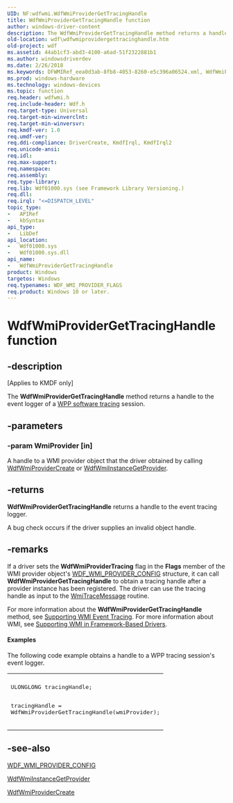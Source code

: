 ```yaml
---
UID: NF:wdfwmi.WdfWmiProviderGetTracingHandle
title: WdfWmiProviderGetTracingHandle function
author: windows-driver-content
description: The WdfWmiProviderGetTracingHandle method returns a handle to the event logger of a WPP software tracing session.
old-location: wdf\wdfwmiprovidergettracinghandle.htm
old-project: wdf
ms.assetid: 44ab1cf3-abd3-4100-a6ad-51f2322881b1
ms.author: windowsdriverdev
ms.date: 2/26/2018
ms.keywords: DFWMIRef_eea0d3ab-8fb8-4053-8260-e5c396a06524.xml, WdfWmiProviderGetTracingHandle, WdfWmiProviderGetTracingHandle method, kmdf.wdfwmiprovidergettracinghandle, wdf.wdfwmiprovidergettracinghandle, wdfwmi/WdfWmiProviderGetTracingHandle
ms.prod: windows-hardware
ms.technology: windows-devices
ms.topic: function
req.header: wdfwmi.h
req.include-header: Wdf.h
req.target-type: Universal
req.target-min-winverclnt: 
req.target-min-winversvr: 
req.kmdf-ver: 1.0
req.umdf-ver: 
req.ddi-compliance: DriverCreate, KmdfIrql, KmdfIrql2
req.unicode-ansi: 
req.idl: 
req.max-support: 
req.namespace: 
req.assembly: 
req.type-library: 
req.lib: Wdf01000.sys (see Framework Library Versioning.)
req.dll: 
req.irql: "<=DISPATCH_LEVEL"
topic_type:
-	APIRef
-	kbSyntax
api_type:
-	LibDef
api_location:
-	Wdf01000.sys
-	Wdf01000.sys.dll
api_name:
-	WdfWmiProviderGetTracingHandle
product: Windows
targetos: Windows
req.typenames: WDF_WMI_PROVIDER_FLAGS
req.product: Windows 10 or later.
---
```


# WdfWmiProviderGetTracingHandle function


## -description


<p class="CCE_Message">[Applies to KMDF only]

The <b>WdfWmiProviderGetTracingHandle</b> method returns a handle to the event logger of a <a href="https://msdn.microsoft.com/dab776b3-bac9-4157-a530-6e48868ba900">WPP software tracing</a> session. 


## -parameters




### -param WmiProvider [in]

A handle to a WMI provider object that the driver obtained by calling <a href="https://msdn.microsoft.com/library/windows/hardware/ff551193">WdfWmiProviderCreate</a> or <a href="https://msdn.microsoft.com/library/windows/hardware/ff551187">WdfWmiInstanceGetProvider</a>.


## -returns



<b>WdfWmiProviderGetTracingHandle</b> returns a handle to the event tracing logger.

A bug check occurs if the driver supplies an invalid object handle.






## -remarks



If a driver sets the <b>WdfWmiProviderTracing</b> flag in the <b>Flags</b> member of the WMI provider object's <a href="https://msdn.microsoft.com/library/windows/hardware/ff553067">WDF_WMI_PROVIDER_CONFIG</a> structure, it can call <b>WdfWmiProviderGetTracingHandle</b> to obtain a tracing handle after a provider instance has been registered. The driver can use the tracing handle as input to the <a href="https://msdn.microsoft.com/library/windows/hardware/ff565836">WmiTraceMessage</a> routine.

For more information about the <b>WdfWmiProviderGetTracingHandle</b> method, see <a href="https://docs.microsoft.com/en-us/windows-hardware/drivers/wdf/supporting-wmi-data-blocks-and-events-in-your-driver">Supporting WMI Event Tracing</a>. For more information about WMI, see <a href="https://docs.microsoft.com/en-us/windows-hardware/drivers/wdf/supporting-wmi-in-kmdf-drivers">Supporting WMI in Framework-Based Drivers</a>.


#### Examples

The following code example obtains a handle to a WPP tracing session's event logger.

<div class="code"><span codelanguage=""><table>
<tr>
<th></th>
</tr>
<tr>
<td>
<pre>ULONGLONG tracingHandle;

tracingHandle = WdfWmiProviderGetTracingHandle(wmiProvider);</pre>
</td>
</tr>
</table></span></div>



## -see-also




<a href="https://msdn.microsoft.com/library/windows/hardware/ff553067">WDF_WMI_PROVIDER_CONFIG</a>



<a href="https://msdn.microsoft.com/library/windows/hardware/ff551187">WdfWmiInstanceGetProvider</a>



<a href="https://msdn.microsoft.com/library/windows/hardware/ff551193">WdfWmiProviderCreate</a>
 

 

